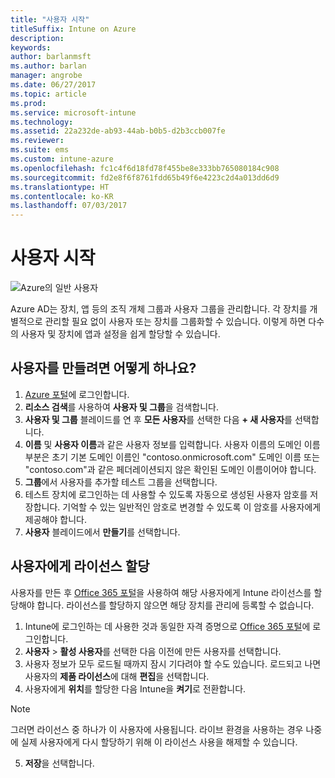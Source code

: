 ```yaml
---
title: "사용자 시작"
titleSuffix: Intune on Azure
description: 
keywords: 
author: barlanmsft
ms.author: barlan
manager: angrobe
ms.date: 06/27/2017
ms.topic: article
ms.prod: 
ms.service: microsoft-intune
ms.technology: 
ms.assetid: 22a232de-ab93-44ab-b0b5-d2b3ccb007fe
ms.reviewer: 
ms.suite: ems
ms.custom: intune-azure
ms.openlocfilehash: fc1c4f6d18fd78f455be8e333bb765080184c908
ms.sourcegitcommit: fd2e8f6f8761fdd65b49f6e4223c2d4a013dd6d9
ms.translationtype: HT
ms.contentlocale: ko-KR
ms.lasthandoff: 07/03/2017
---
```

# <a name="get-started-with-users"></a>사용자 시작

![Azure의 일반 사용자](/intune/media/generic-intune-user.png)

Azure AD는 장치, 앱 등의 조직 개체 그룹과 사용자 그룹을 관리합니다. 각 장치를 개별적으로 관리할 필요 없이 사용자 또는 장치를 그룹화할 수 있습니다. 이렇게 하면 다수의 사용자 및 장치에 앱과 설정을 쉽게 할당할 수 있습니다.

## <a name="how-do-i-create-a-user"></a>사용자를 만들려면 어떻게 하나요?

1. [Azure 포털](https://portal.azure.com)에 로그인합니다.
2. **리소스 검색**를 사용하여 **사용자 및 그룹**을 검색합니다.
3. **사용자 및 그룹** 블레이드를 연 후 **모든 사용자**를 선택한 다음 **+ 새 사용자**를 선택합니다.
4. **이름** 및 **사용자 이름**과 같은 사용자 정보를 입력합니다. 사용자 이름의 도메인 이름 부분은 초기 기본 도메인 이름인 "contoso.onmicrosoft.com" 도메인 이름 또는 "contoso.com"과 같은 페더레이션되지 않은 확인된 도메인 이름이어야 합니다.
5. **그룹**에서 사용자를 추가할 테스트 그룹을 선택합니다.
6. 테스트 장치에 로그인하는 데 사용할 수 있도록 자동으로 생성된 사용자 암호를 저장합니다. 기억할 수 있는 일반적인 암호로 변경할 수 있도록 이 암호를 사용자에게 제공해야 합니다.
7. **사용자** 블레이드에서 **만들기**를 선택합니다.

## <a name="assigning-licenses-to-users"></a>사용자에게 라이선스 할당

사용자를 만든 후 [Office 365 포털](http://go.microsoft.com/fwlink/p/?LinkId=698854)을 사용하여 해당 사용자에게 Intune 라이선스를 할당해야 합니다. 라이선스를 할당하지 않으면 해당 장치를 관리에 등록할 수 없습니다.

1. Intune에 로그인하는 데 사용한 것과 동일한 자격 증명으로 [Office 365 포털](http://go.microsoft.com/fwlink/p/?LinkId=698854)에 로그인합니다.
2. **사용자** > **활성 사용자**를 선택한 다음 이전에 만든 사용자를 선택합니다.
3. 사용자 정보가 모두 로드될 때까지 잠시 기다려야 할 수도 있습니다. 로드되고 나면 사용자의 **제품 라이선스**에 대해 **편집**을 선택합니다.
4. 사용자에게 **위치**를 할당한 다음 Intune을 **켜기**로 전환합니다.

 > [!NOTE]
 > 그러면 라이선스 중 하나가 이 사용자에 사용됩니다. 라이브 환경을 사용하는 경우 나중에 실제 사용자에게 다시 할당하기 위해 이 라이선스 사용을 해제할 수 있습니다.

5. **저장**을 선택합니다.
